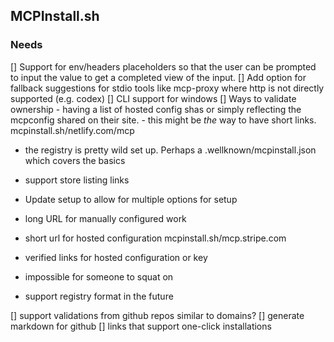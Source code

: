 
## MCPInstall.sh


### Needs
[] Support for env/headers placeholders so that the user can be prompted to input the value to get a completed view of the input.
[] Add option for fallback suggestions for stdio tools like mcp-proxy where http is not directly supported (e.g. codex)
[] CLI support for windows
[] Ways to validate ownership - having a list of hosted config shas or simply reflecting the mcpconfig shared on their site.
    - this might be _the_ way to have short links. mcpinstall.sh/netlify.com/mcp
  - the registry is pretty wild set up. Perhaps a .wellknown/mcpinstall.json which covers the basics  

  - support store listing links


  - Update setup to allow for multiple options for setup


- long URL for manually configured work
- short url for hosted configuration mcpinstall.sh/mcp.stripe.com
- verified links for hosted configuration or key
- impossible for someone to squat on
- support registry format in the future


[] support validations from github repos similar to domains?
[] generate markdown for github
[] links that support one-click installations